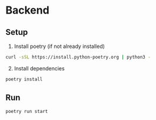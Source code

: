 # Backend

## Setup

1. Install poetry (if not already installed)

```bash
curl -sSL https://install.python-poetry.org | python3 -
```

2. Install dependencies

```bash
poetry install
```

## Run

```bash
poetry run start
```
